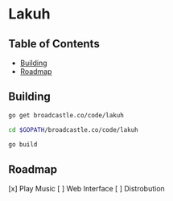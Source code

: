 # Lakuh

## Table of Contents

* [Building](#building)
* [Roadmap](#roadmap)

## Building

```bash
go get broadcastle.co/code/lakuh

cd $GOPATH/broadcastle.co/code/lakuh

go build
```

## Roadmap

[x] Play Music
[ ] Web Interface
[ ] Distrobution
